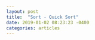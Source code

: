 ```yaml
---
layout: post
title:  "Sort - Quick Sort"
date: 2019-01-02 08:23:23 -0400
categories: articles
---
```

